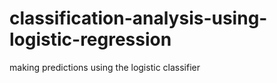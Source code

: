 # classification-analysis-using-logistic-regression
making predictions using the logistic classifier
